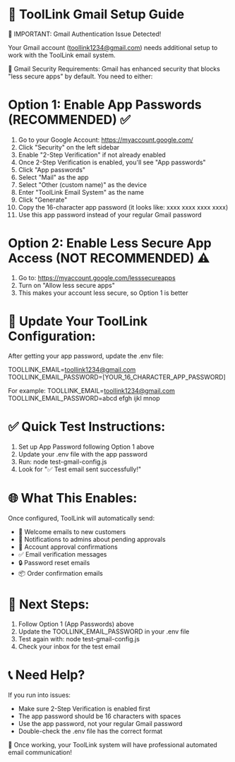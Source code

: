 📧 ToolLink Gmail Setup Guide
===============================

🚨 IMPORTANT: Gmail Authentication Issue Detected!

Your Gmail account (toollink1234@gmail.com) needs additional setup to work with the ToolLink email system.

🔐 Gmail Security Requirements:
Gmail has enhanced security that blocks "less secure apps" by default. You need to either:

Option 1: Enable App Passwords (RECOMMENDED) ✅
==============================================
1. Go to your Google Account: https://myaccount.google.com/
2. Click "Security" on the left sidebar
3. Enable "2-Step Verification" if not already enabled
4. Once 2-Step Verification is enabled, you'll see "App passwords"
5. Click "App passwords"
6. Select "Mail" as the app
7. Select "Other (custom name)" as the device
8. Enter "ToolLink Email System" as the name
9. Click "Generate"
10. Copy the 16-character app password (it looks like: xxxx xxxx xxxx xxxx)
11. Use this app password instead of your regular Gmail password

Option 2: Enable Less Secure App Access (NOT RECOMMENDED) ⚠️
============================================================
1. Go to: https://myaccount.google.com/lesssecureapps
2. Turn on "Allow less secure apps"
3. This makes your account less secure, so Option 1 is better

🔧 Update Your ToolLink Configuration:
=====================================
After getting your app password, update the .env file:

TOOLLINK_EMAIL=toollink1234@gmail.com
TOOLLINK_EMAIL_PASSWORD=[YOUR_16_CHARACTER_APP_PASSWORD]

For example:
TOOLLINK_EMAIL=toollink1234@gmail.com
TOOLLINK_EMAIL_PASSWORD=abcd efgh ijkl mnop

✅ Quick Test Instructions:
==========================
1. Set up App Password following Option 1 above
2. Update your .env file with the app password
3. Run: node test-gmail-config.js
4. Look for "✅ Test email sent successfully!"

🌐 What This Enables:
====================
Once configured, ToolLink will automatically send:
- 📨 Welcome emails to new customers
- 🔔 Notifications to admins about pending approvals
- 🎉 Account approval confirmations
- ✅ Email verification messages
- 🔒 Password reset emails
- 📦 Order confirmation emails

🎯 Next Steps:
=============
1. Follow Option 1 (App Passwords) above
2. Update the TOOLLINK_EMAIL_PASSWORD in your .env file
3. Test again with: node test-gmail-config.js
4. Check your inbox for the test email

📞 Need Help?
============
If you run into issues:
- Make sure 2-Step Verification is enabled first
- The app password should be 16 characters with spaces
- Use the app password, not your regular Gmail password
- Double-check the .env file has the correct format

🚀 Once working, your ToolLink system will have professional automated email communication!
